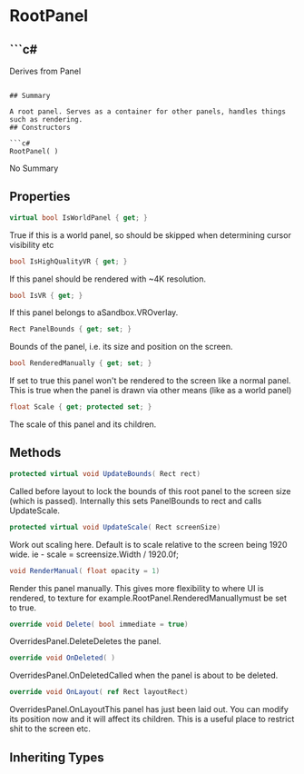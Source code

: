 # RootPanel

## ```c#
Derives from Panel
```

## Summary

A root panel. Serves as a container for other panels, handles things such as rendering.
## Constructors

```c#
RootPanel( ) 
```
No Summary
## Properties

```c#
virtual bool IsWorldPanel { get; } 
```
True if this is a world panel, so should be skipped when determining cursor visibility etc
```c#
bool IsHighQualityVR { get; } 
```
If this panel should be rendered with ~4K resolution.
```c#
bool IsVR { get; } 
```
If this panel belongs to aSandbox.VROverlay.
```c#
Rect PanelBounds { get; set; } 
```
Bounds of the panel, i.e. its size and position on the screen.
```c#
bool RenderedManually { get; set; } 
```
If set to true this panel won't be rendered to the screen like a normal panel.
This is true when the panel is drawn via other means (like as a world panel)
```c#
float Scale { get; protected set; } 
```
The scale of this panel and its children.
## Methods

```c#
protected virtual void UpdateBounds( Rect rect) 
```
Called before layout to lock the bounds of this root panel to the screen size (which is passed).
Internally this sets PanelBounds to rect and calls UpdateScale.
```c#
protected virtual void UpdateScale( Rect screenSize) 
```
Work out scaling here. Default is to scale relative to the screen being
1920 wide. ie - scale = screensize.Width / 1920.0f;
```c#
void RenderManual( float opacity = 1) 
```
Render this panel manually. This gives more flexibility to where UI is rendered, to texture for example.RootPanel.RenderedManuallymust be set to true.
```c#
override void Delete( bool immediate = true) 
```
OverridesPanel.DeleteDeletes the panel.
```c#
override void OnDeleted( ) 
```
OverridesPanel.OnDeletedCalled when the panel is about to be deleted.
```c#
override void OnLayout( ref Rect layoutRect) 
```
OverridesPanel.OnLayoutThis panel has just been laid out. You can modify its position now and it will affect its children.
This is a useful place to restrict shit to the screen etc.
## Inheriting Types

